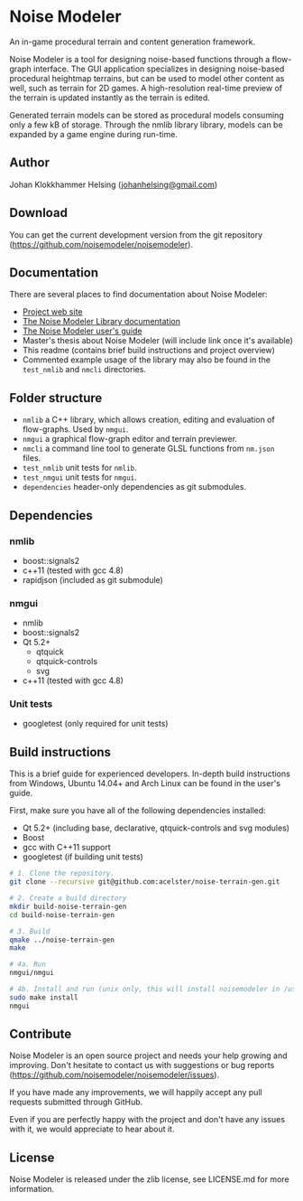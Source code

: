 # Noise Modeler

An in-game procedural terrain and content generation framework.

Noise Modeler is a tool for designing noise-based functions through a flow-graph interface. The GUI application specializes in designing noise-based procedural heightmap terrains, but can be used to model other content as well, such as terrain for 2D games. A high-resolution real-time preview of the terrain is updated instantly as the terrain is edited.

Generated terrain models can be stored as procedural models consuming only a few kB of storage. Through the nmlib library library, models can be expanded by a game engine during run-time.

## Author

Johan Klokkhammer Helsing (johanhelsing@gmail.com)

## Download

You can get the current development version from the git repository (https://github.com/noisemodeler/noisemodeler).

## Documentation

There are several places to find documentation about Noise Modeler:

 * [Project web site](http://www.noisemodeler.org)
 * [The Noise Modeler Library documentation](http://docs.noisemodeler.org)
 * [The Noise Modeler user's guide](http://www.noisemodeler.org/userguide/noisemodeler-usersguide-0.1.0.pdf)
 * Master's thesis about Noise Modeler (will include link once it's available)
 * This readme (contains brief build instructions and project overview)
 * Commented example usage of the library may also be found in the `test_nmlib` and `nmcli` directories.

## Folder structure

 * `nmlib` a C++ library, which allows creation, editing and evaluation of flow-graphs. Used by `nmgui`.
 * `nmgui` a graphical flow-graph editor and terrain previewer.
 * `nmcli` a command line tool to generate GLSL functions from `nm.json` files.
 * `test_nmlib` unit tests for `nmlib`.
 * `test_nmgui` unit tests for `nmgui`.
 * `dependencies` header-only dependencies as git submodules.

## Dependencies

### nmlib

 * boost::signals2
 * c++11 (tested with gcc 4.8)
 * rapidjson (included as git submodule)

### nmgui

 * nmlib
 * boost::signals2
 * Qt 5.2+
   * qtquick
   * qtquick-controls
   * svg
 * c++11 (tested with gcc 4.8)

### Unit tests

 * googletest (only required for unit tests)

## Build instructions

This is a brief guide for experienced developers. In-depth build instructions from Windows, Ubuntu 14.04+ and Arch Linux can be found in the user's guide.

First, make sure you have all of the following dependencies installed:

 * Qt 5.2+ (including base, declarative, qtquick-controls and svg modules)
 * Boost
 * gcc with C++11 support
 * googletest (if building unit tests)

```bash
# 1. Clone the repository.
git clone --recursive git@github.com:acelster/noise-terrain-gen.git 

# 2. Create a build directory
mkdir build-noise-terrain-gen
cd build-noise-terrain-gen

# 3. Build
qmake ../noise-terrain-gen
make

# 4a. Run
nmgui/nmgui

# 4b. Install and run (unix only, this will install noisemodeler in /usr/)
sudo make install
nmgui
```

## Contribute

Noise Modeler is an open source project and needs your help growing and improving. Don't hesitate to contact us with suggestions or bug reports (https://github.com/noisemodeler/noisemodeler/issues).

If you have made any improvements, we will happily accept any pull requests submitted through GitHub.

Even if you are perfectly happy with the project and don't have any issues with it, we would appreciate to hear about it.

## License

Noise Modeler is released under the zlib license, see LICENSE.md for more information.
